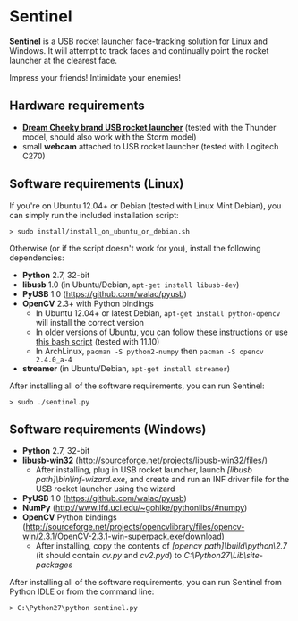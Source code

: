 # Sentinel

**Sentinel** is a USB rocket launcher face-tracking solution for Linux and Windows. It will attempt to track faces and continually point the rocket launcher at the clearest face.

Impress your friends! Intimidate your enemies!

## Hardware requirements
- **[Dream Cheeky brand USB rocket launcher](http://www.amazon.com/Dream-Cheeky-908-Electronic-Reference/dp/B004SAYO46)** (tested with the Thunder model, should also work with the Storm model)
- small **webcam** attached to USB rocket launcher (tested with Logitech C270)

## Software requirements (Linux)
If you're on Ubuntu 12.04+ or Debian (tested with Linux Mint Debian), you can simply run the included installation script:
```
> sudo install/install_on_ubuntu_or_debian.sh
```

Otherwise (or if the script doesn't work for you), install the following dependencies:

- **Python** 2.7, 32-bit
- **libusb** 1.0 (in Ubuntu/Debian, `apt-get install libusb-dev`)
- **PyUSB** 1.0 (https://github.com/walac/pyusb)
- **OpenCV** 2.3+ with Python bindings
	- In Ubuntu 12.04+ or latest Debian, `apt-get install python-opencv` will install the correct version
	- In older versions of Ubuntu, you can follow [these instructions](http://jayrambhia.wordpress.com/2012/06/20/install-opencv-2-4-in-ubuntu-12-04-precise-pangolin/) or use [this bash script](https://github.com/jayrambhia/Install-OpenCV/blob/master/Ubuntu/2.4/opencv2_4_3.sh) (tested with 11.10)
	- In ArchLinux, `pacman -S python2-numpy` then `pacman -S opencv 2.4.0_a-4`
- **streamer** (in Ubuntu/Debian, `apt-get install streamer`)

After installing all of the software requirements, you can run Sentinel:
```
> sudo ./sentinel.py
```

## Software requirements (Windows)
- **Python** 2.7, 32-bit
- **libusb-win32** (http://sourceforge.net/projects/libusb-win32/files/)
   - After installing, plug in USB rocket launcher, launch *[libusb path]\bin\inf-wizard.exe*, and create and run an INF driver file for the USB rocket launcher using the wizard
- **PyUSB** 1.0 (https://github.com/walac/pyusb)
- **NumPy** (http://www.lfd.uci.edu/~gohlke/pythonlibs/#numpy)
- **OpenCV** Python bindings (http://sourceforge.net/projects/opencvlibrary/files/opencv-win/2.3.1/OpenCV-2.3.1-win-superpack.exe/download)
   - After installing, copy the contents of *[opencv path]\build\python\2.7* (it should contain *cv.py* and *cv2.pyd*) to *C:\Python27\Lib\site-packages*

After installing all of the software requirements, you can run Sentinel from Python IDLE or from the command line:
```
> C:\Python27\python sentinel.py
```
